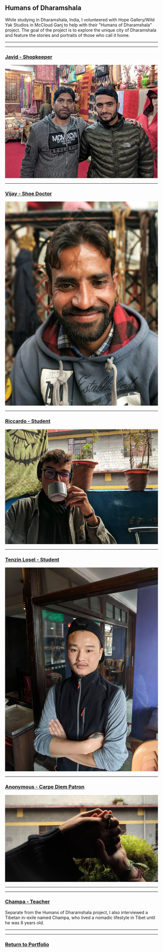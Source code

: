 ## Humans of Dharamshala
While studying in Dharamshala, India, I volunteered with Hope Gallery/Wild Yak Studios in McCloud Ganj to help with their "Humans of Dharamshala" project. The goal of the project is to explore the unique city of Dharamshala and feature the stories and portraits of those who call it home. 

---
---

### [Javid - Shopkeeper](/pages/javid.md)
![Javid](../images/javid.jpg)

---

### [Vijay - Shoe Doctor](/pages/vijay.md)
![Vijay](../images/vijay1.jpg)

---

### [Riccardo - Student](/pages/riccardo.md)
![Riccardo](../images/riccardo.jpeg)

---

### [Tenzin Losel - Student](/pages/tenzin_losel.md)
![Tenzin Losel](../images/tenzin-losel.jpg)

---

### [Anonymous - Carpe Diem Patron](/pages/carpe_diem.md)
![anonymous](../images/carpe-diem.jpeg)

---
---

### [Champa - Teacher](/pages/champa.md)
Separate from the Humans of Dharamshala project, I also interviewed a Tibetan in-exile named Champa, who lived a nomadic lifestyle in Tibet until he was 8 years old.

---
---
### [Return to Portfolio](/index.md)
